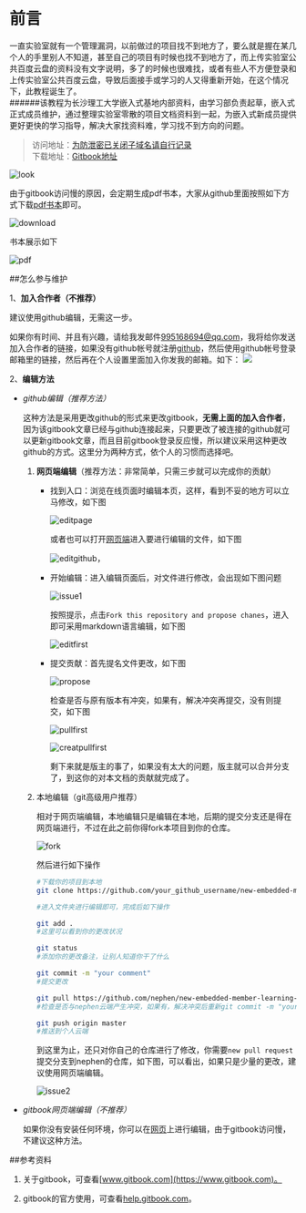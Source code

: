 前言
=======

一直实验室就有一个管理漏洞，以前做过的项目找不到地方了，要么就是握在某几个人的手里别人不知道，甚至自己的项目有时候也找不到地方了，而上传实验室公共百度云盘的资料没有文字说明，多了的时候也很难找，或者有些人不方便登录和上传实验室公共百度云盘，导致后面接手或学习的人又得重新开始，在这个情况下，此教程诞生了。   
######该教程为长沙理工大学嵌入式基地内部资料，由学习部负责起草，嵌入式正式成员维护，通过整理实验室零散的项目文档资料到一起，为嵌入式新成员提供更好更快的学习指导，解决大家找资料难，学习找不到方向的问题。

>访问地址：[为防泄密已关闭子域名请自行记录](https://nephen.gitbooks.io/new-embedded-member-learning-guidance/content/)    
>下载地址：[Gitbook地址](https://www.gitbook.com/download/pdf/book/nephen/new-embedded-member-learning-guidance)

![look](images/look.png)

由于gitbook访问慢的原因，会定期生成pdf书本，大家从github里面按照如下方式下载[pdf书本](https://github.com/nephen/new-embedded-member-learning-guidance/blob/master/pdf/new-embedded-member-learning-guidance.pdf)即可。

![download](images/download.png)

书本展示如下

![pdf](images/pdf.png)

##怎么参与维护

1、**加入合作者（不推荐）**

建议使用github编辑，无需这一步。

如果你有时间、并且有兴趣，请给我发邮件<a href=mailto:995168694@qq.com>995168694@qq.com</a>，我将给你发送加入合作者的链接，如果没有github帐号就注册[github](https://github.com/login)，然后使用github帐号登录邮箱里的链接，然后再在个人设置里面加入你发我的邮箱。如下：
<img src="http://blue.nephen.com/egitbook.png">

2、**编辑方法**

- *github编辑（推荐方法）*

	这种方法是采用更改github的形式来更改gitbook，**无需上面的加入合作者**，因为该gitbook文章已经与github连接起来，只要更改了被连接的github就可以更新gitbook文章，而且目前gitbook登录反应慢，所以建议采用这种更改github的方式。这里分为两种方式，依个人的习惯而选择吧。

	1. **网页端编辑**（推荐方法：非常简单，只需三步就可以完成你的贡献）

	    - 找到入口：浏览在线页面时编辑本页，这样，看到不妥的地方可以立马修改，如下图

		    ![editpage](images/editpage.png)

		    或者也可以打开[网页端](https://github.com/nephen/new-embedded-member-learning-guidance)进入要进行编辑的文件，如下图

		    ![editgithub](images/edit_drones.png)，

	    - 开始编辑：进入编辑页面后，对文件进行修改，会出现如下图问题

			![issue1](images/issue1.png)

			按照提示，点击`Fork this repository and propose chanes`，进入即可采用markdown语言编辑，如下图

			![editfirst](images/editfirst.png)
	    - 提交贡献：首先提名文件更改，如下图

	    	![propose](images/proposefirst.png) 

	    	检查是否与原有版本有冲突，如果有，解决冲突再提交，没有则提交，如下图

	    	![pullfirst](images/pullfirst.png)

	    	![creatpullfirst](images/creatpullfirst.png)

	    	剩下来就是版主的事了，如果没有太大的问题，版主就可以合并分支了，到这你的对本文档的贡献就完成了。

	2. 本地编辑（git高级用户推荐）

		相对于网页端编辑，本地编辑只是编辑在本地，后期的提交分支还是得在网页端进行，不过在此之前你得fork本项目到你的仓库。

		![fork](images/clone.png)

		然后进行如下操作
		
		```sh
		#下载你的项目到本地
		git clone https://github.com/your_github_username/new-embedded-member-learning-guidance.git

		#进入文件夹进行编辑即可，完成后如下操作

		git add .
		#这里可以看到你的更改状况

		git status
		#添加你的更改备注，让别人知道你干了什么

		git commit -m "your comment"
		#提交更改

		git pull https://github.com/nephen/new-embedded-member-learning-guidance.git master
		#检查是否与nephen云端产生冲突，如果有，解决冲突后重新git commit -m "your comment"

		git push origin master
		#推送到个人云端
		```
		到这里为止，还只对你自己的仓库进行了修改，你需要`new pull request`提交分支到nephen的仓库，如下图，可以看出，如果只是少量的更改，建议使用网页端编辑。

		![issue2](images/issue2.png)

- *gitbook网页端编辑（不推荐）*

    如果你没有安装任何环境，你可以在[网页](https://www.gitbook.com/book/nephen/new-embedded-member-learning-guidance/details)上进行编辑，由于gitbook访问慢，不建议这种方法。

##参考资料

1. 关于gitbook，可查看[www.gitbook.com](https://www.gitbook.com)。

2. gitbook的官方使用，可查看[help.gitbook.com](https://help.gitbook.com/)。
